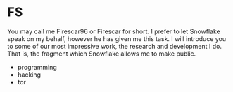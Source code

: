# FS

You may call me Firescar96 or Firescar for short. I prefer to let Snowflake speak on my behalf, however he has given me this task. I will introduce you to some of our most impressive work, the research and development I do. That is, the fragment which Snowflake allows me to make public.

- programming
- hacking
- tor
